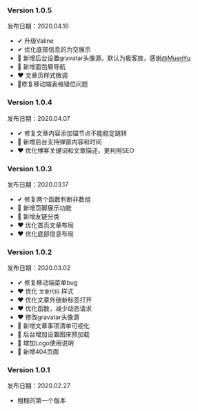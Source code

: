 ### Version 1.0.5

发布日期：2020.04.16

- ✔ 升级Valine
- ✔ 优化底部信息的为空展示
- 🎁 新增后台设置gravatar头像源，默认为极客族，感谢[@MuenYu](https://github.com/MuenYu)
- 🎁 新增面包屑导航
- ❤ 文章页样式微调
- 📌修复移动端表格错位问题

### Version 1.0.4

发布日期：2020.04.07

- ✔ 修复文章内容添加锚节点不能稳定跳转
- 🎁 新增后台支持弹窗内容和时间
- ❤ 优化博客关键词和文章描述，更利用SEO

### Version 1.0.3

发布日期：2020.03.17

- ✔ 修复两个函数判断非数组
- 🎁 新增页脚展示功能
- 🎁 新增友链分类
- ❤ 优化首页文章布局
- ❤ 优化底部信息布局

### Version 1.0.2

发布日期：2020.03.02

- ✔ 修复移动端菜单bug
- ❤ 优化 `文章代码` 样式
- ❤ 优化文章外链新标签打开
- ❤ 优化函数，减少动态请求
- ❤ 修改gravatar头像源
- 🎁 新增文章事项清单可视化
- 🎁 后台增加设置图床预加载
- 🎁 增加Logo使用说明
- 🎁 新增404页面

### Version 1.0.1

发布日期：2020.02.27

- 粗糙的第一个版本